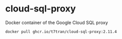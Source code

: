 # cloud-sql-proxy
Docker container of the Google Cloud SQL proxy

	docker pull ghcr.io/t7tran/cloud-sql-proxy:2.11.4